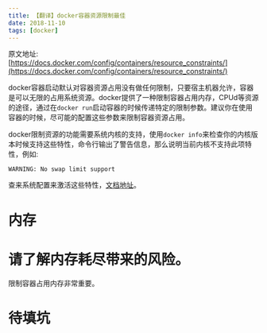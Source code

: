 ```yaml
---
title: 【翻译】docker容器资源限制最佳
date: 2018-11-10
tags: [docker]
---
```

原文地址: [https://docs.docker.com/config/containers/resource_constraints/](https://docs.docker.com/config/containers/resource_constraints/)

docker容器启动默认对容器资源占用没有做任何限制，只要宿主机器允许，容器是可以无限的占用系统资源。docker提供了一种限制容器占用内存，CPUd等资源的途径，通过在`docker run`启动容器的时候传递特定的限制参数。建议你在使用容器的时候，尽可能的配置这些参数来限制容器资源占用。

docker限制资源的功能需要系统内核的支持，使用`docker info`来检查你的内核版本时候支持这些特性，命令行输出了警告信息，那么说明当前内核不支持此项特性，例如:
```shell
WARNING: No swap limit support
```
查来系统配置来激活这些特性，[文档地址](https://docs.docker.com/install/linux/linux-postinstall/#your-kernel-does-not-support-cgroup-swap-limit-capabilities)。

# 内存
<h1>请了解内存耗尽带来的风险。</h1>
限制容器占用内存非常重要。

# 待填坑